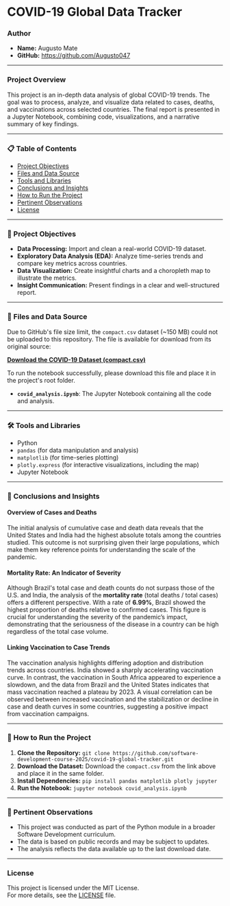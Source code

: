 # COVID-19 Global Data Tracker

### Author
- **Name:** Augusto Mate
- **GitHub:** https://github.com/Augusto047

---

### Project Overview

This project is an in-depth data analysis of global COVID-19 trends. The goal was to process, analyze, and visualize data related to cases, deaths, and vaccinations across selected countries. The final report is presented in a Jupyter Notebook, combining code, visualizations, and a narrative summary of key findings.

---

### 📋 Table of Contents
- [Project Objectives](#project-objectives)
- [Files and Data Source](#files-and-data-source)
- [Tools and Libraries](#tools-and-libraries)
- [Conclusions and Insights](#conclusions-and-insights)
- [How to Run the Project](#how-to-run-the-project)
- [Pertinent Observations](#pertinent-observations)
- [License](#license)

---

### 🎯 Project Objectives

- **Data Processing:** Import and clean a real-world COVID-19 dataset.
- **Exploratory Data Analysis (EDA):** Analyze time-series trends and compare key metrics across countries.
- **Data Visualization:** Create insightful charts and a choropleth map to illustrate the metrics.
- **Insight Communication:** Present findings in a clear and well-structured report.

---

### 📂 Files and Data Source

Due to GitHub's file size limit, the `compact.csv` dataset (~150 MB) could not be uploaded to this repository. The file is available for download from its original source:

**[Download the COVID-19 Dataset (compact.csv)](https://catalog.ourworldindata.org/garden/covid/latest/compact/compact.csv)**

To run the notebook successfully, please download this file and place it in the project's root folder.

- **`covid_analysis.ipynb`**: The Jupyter Notebook containing all the code and analysis.

---

### 🛠️ Tools and Libraries

-   Python
-   `pandas` (for data manipulation and analysis)
-   `matplotlib` (for time-series plotting)
-   `plotly.express` (for interactive visualizations, including the map)
-   Jupyter Notebook

---

### 🧠 Conclusions and Insights

#### Overview of Cases and Deaths

The initial analysis of cumulative case and death data reveals that the United States and India had the highest absolute totals among the countries studied. This outcome is not surprising given their large populations, which make them key reference points for understanding the scale of the pandemic.

#### Mortality Rate: An Indicator of Severity

Although Brazil's total case and death counts do not surpass those of the U.S. and India, the analysis of the **mortality rate** (total deaths / total cases) offers a different perspective. With a rate of **6.99%**, Brazil showed the highest proportion of deaths relative to confirmed cases. This figure is crucial for understanding the severity of the pandemic’s impact, demonstrating that the seriousness of the disease in a country can be high regardless of the total case volume.

#### Linking Vaccination to Case Trends

The vaccination analysis highlights differing adoption and distribution trends across countries. India showed a sharply accelerating vaccination curve. In contrast, the vaccination in South Africa appeared to experience a slowdown, and the data from Brazil and the United States indicates that mass vaccination reached a plateau by 2023. A visual correlation can be observed between increased vaccination and the stabilization or decline in case and death curves in some countries, suggesting a positive impact from vaccination campaigns.

---

### 🚀 How to Run the Project

1.  **Clone the Repository:** `git clone https://github.com/software-development-course-2025/covid-19-global-tracker.git`
2.  **Download the Dataset:** Download the `compact.csv` from the link above and place it in the same folder.
3.  **Install Dependencies:** `pip install pandas matplotlib plotly jupyter`
4.  **Run the Notebook:** `jupyter notebook covid_analysis.ipynb`

---

### 📝 Pertinent Observations

- This project was conducted as part of the Python module in a broader Software Development curriculum. 
- The data is based on public records and may be subject to updates. 
- The analysis reflects the data available up to the last download date.

---

### License

This project is licensed under the MIT License.  
For more details, see the [LICENSE](.LICENSE) file.
